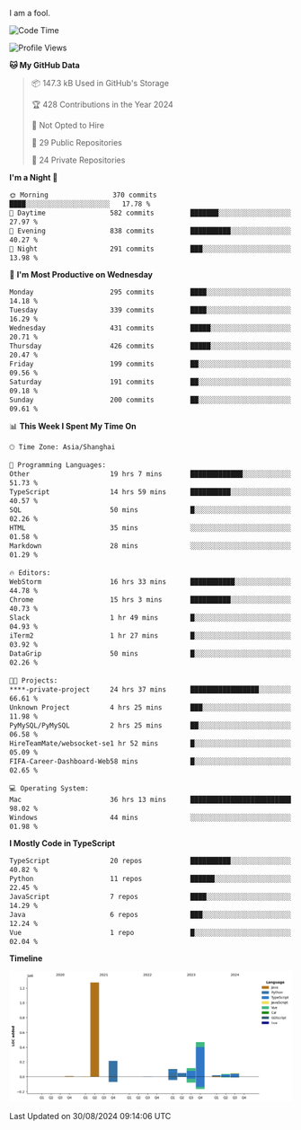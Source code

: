I am a fool.

<!--START_SECTION:waka-->
![Code Time](http://img.shields.io/badge/Code%20Time-1%2C747%20hrs%2036%20mins-blue)

![Profile Views](http://img.shields.io/badge/Profile%20Views-0-blue)

**🐱 My GitHub Data** 

> 📦 147.3 kB Used in GitHub's Storage 
 > 
> 🏆 428 Contributions in the Year 2024
 > 
> 🚫 Not Opted to Hire
 > 
> 📜 29 Public Repositories 
 > 
> 🔑 24 Private Repositories 
 > 
**I'm a Night 🦉** 

```text
🌞 Morning                370 commits         ████░░░░░░░░░░░░░░░░░░░░░   17.78 % 
🌆 Daytime                582 commits         ███████░░░░░░░░░░░░░░░░░░   27.97 % 
🌃 Evening                838 commits         ██████████░░░░░░░░░░░░░░░   40.27 % 
🌙 Night                  291 commits         ███░░░░░░░░░░░░░░░░░░░░░░   13.98 % 
```
📅 **I'm Most Productive on Wednesday** 

```text
Monday                   295 commits         ████░░░░░░░░░░░░░░░░░░░░░   14.18 % 
Tuesday                  339 commits         ████░░░░░░░░░░░░░░░░░░░░░   16.29 % 
Wednesday                431 commits         █████░░░░░░░░░░░░░░░░░░░░   20.71 % 
Thursday                 426 commits         █████░░░░░░░░░░░░░░░░░░░░   20.47 % 
Friday                   199 commits         ██░░░░░░░░░░░░░░░░░░░░░░░   09.56 % 
Saturday                 191 commits         ██░░░░░░░░░░░░░░░░░░░░░░░   09.18 % 
Sunday                   200 commits         ██░░░░░░░░░░░░░░░░░░░░░░░   09.61 % 
```


📊 **This Week I Spent My Time On** 

```text
🕑︎ Time Zone: Asia/Shanghai

💬 Programming Languages: 
Other                    19 hrs 7 mins       █████████████░░░░░░░░░░░░   51.73 % 
TypeScript               14 hrs 59 mins      ██████████░░░░░░░░░░░░░░░   40.57 % 
SQL                      50 mins             █░░░░░░░░░░░░░░░░░░░░░░░░   02.26 % 
HTML                     35 mins             ░░░░░░░░░░░░░░░░░░░░░░░░░   01.58 % 
Markdown                 28 mins             ░░░░░░░░░░░░░░░░░░░░░░░░░   01.29 % 

🔥 Editors: 
WebStorm                 16 hrs 33 mins      ███████████░░░░░░░░░░░░░░   44.78 % 
Chrome                   15 hrs 3 mins       ██████████░░░░░░░░░░░░░░░   40.73 % 
Slack                    1 hr 49 mins        █░░░░░░░░░░░░░░░░░░░░░░░░   04.93 % 
iTerm2                   1 hr 27 mins        █░░░░░░░░░░░░░░░░░░░░░░░░   03.92 % 
DataGrip                 50 mins             █░░░░░░░░░░░░░░░░░░░░░░░░   02.26 % 

🐱‍💻 Projects: 
****-private-project     24 hrs 37 mins      █████████████████░░░░░░░░   66.61 % 
Unknown Project          4 hrs 25 mins       ███░░░░░░░░░░░░░░░░░░░░░░   11.98 % 
PyMySQL/PyMySQL          2 hrs 25 mins       ██░░░░░░░░░░░░░░░░░░░░░░░   06.58 % 
HireTeamMate/websocket-se1 hr 52 mins        █░░░░░░░░░░░░░░░░░░░░░░░░   05.09 % 
FIFA-Career-Dashboard-Web58 mins             █░░░░░░░░░░░░░░░░░░░░░░░░   02.65 % 

💻 Operating System: 
Mac                      36 hrs 13 mins      █████████████████████████   98.02 % 
Windows                  44 mins             ░░░░░░░░░░░░░░░░░░░░░░░░░   01.98 % 
```

**I Mostly Code in TypeScript** 

```text
TypeScript               20 repos            ██████████░░░░░░░░░░░░░░░   40.82 % 
Python                   11 repos            ██████░░░░░░░░░░░░░░░░░░░   22.45 % 
JavaScript               7 repos             ████░░░░░░░░░░░░░░░░░░░░░   14.29 % 
Java                     6 repos             ███░░░░░░░░░░░░░░░░░░░░░░   12.24 % 
Vue                      1 repo              █░░░░░░░░░░░░░░░░░░░░░░░░   02.04 % 
```



**Timeline**

![Lines of Code chart](https://raw.githubusercontent.com/VeejaLiu/VeejaLiu/master/assets/bar_graph.png)


 Last Updated on 30/08/2024 09:14:06 UTC
<!--END_SECTION:waka-->
